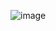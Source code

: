 

![image](https://github.com/Riddhiman2005/Visualizing-the-Magnetic-Field-of-a-current-using-the-Biot-Savart-law-/assets/130882317/897072d1-ab40-4ccd-aefc-db1c91996891)

